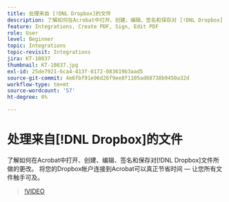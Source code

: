 ```yaml
---
title: 处理来自 [!DNL Dropbox]的文件
description: 了解如何在Acrobat中打开、创建、编辑、签名和保存对 [!DNL Dropbox] 文件所做的更改
feature: Integrations, Create PDF, Sign, Edit PDF
role: User
level: Beginner
topic: Integrations
topic-revisit: Integrations
jira: KT-10837
thumbnail: KT-10837.jpg
exl-id: 25de7921-6ca4-413f-8172-083619b3aad5
source-git-commit: 4e6fbf91e96d26f9ee8f1105ad68738b9450a32d
workflow-type: tm+mt
source-wordcount: '57'
ht-degree: 0%

---
```


# 处理来自[!DNL Dropbox]的文件

了解如何在Acrobat中打开、创建、编辑、签名和保存对[!DNL Dropbox]文件所做的更改。 将您的Dropbox帐户连接到Acrobat可以真正节省时间 — 让您所有文件触手可及。

>[!VIDEO](https://video.tv.adobe.com/v/3409411?quality=12&learn=on&hidetitle=true)
